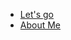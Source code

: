 <!-- * [En](/)
* [Sv](/sv/) -->

<!-- _navbar.md -->

* [Let's go](welcome.md)
* [About Me](me.md)

<!-- * Configuration -->
